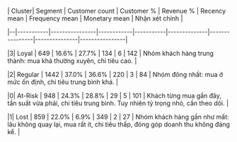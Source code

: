 | Cluster| Segment   | Customer count | Customer % | Revenue % | Recency mean | Frequency mean | Monetary mean | Nhận xét chính |

|--|-----------|----------------|------------|-----------|--------------|----------------|---------------|----------------|

|3| Loyal     | 649            | 16.6%      | 27.7%     | 134          | 6              | 142           | Nhóm khách hàng trung thành: mua khá thường xuyên, chi tiêu cao. |

|2| Regular   | 1442           | 37.0%      | 36.6%     | 220          | 3              | 84            | Nhóm đông nhất: mua ở mức ổn định, chi tiêu trung bình khá. |

|0| At-Risk   | 948            | 24.3%      | 28.8%     | 29           | 5              | 101            | Khách từng mua gần đây, tần suất vừa phải, chi tiêu trung bình. Tuy nhiên tỷ trọng nhỏ, cần theo dõi. |

|1| Lost      | 859            | 22.0%      | 6.9%      | 349          | 2              | 27            | Nhóm khách hàng gần như mất: lâu không quay lại, mua rất ít, chi tiêu thấp, đóng góp doanh thu không đáng kể. |

